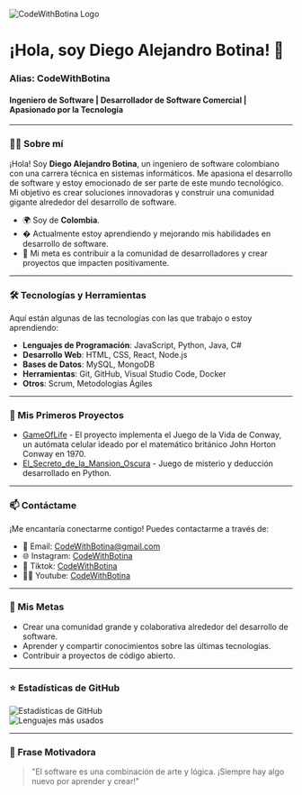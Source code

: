 ![CodeWithBotina Logo](https://i.imgur.com/IFEp4pV.png)
# ¡Hola, soy Diego Alejandro Botina! 👋  
### Alias: **CodeWithBotina**  
#### Ingeniero de Software | Desarrollador de Software Comercial | Apasionado por la Tecnología  

---

### 👨‍💻 Sobre mí  
¡Hola! Soy **Diego Alejandro Botina**, un ingeniero de software colombiano con una carrera técnica en sistemas informáticos. Me apasiona el desarrollo de software y estoy emocionado de ser parte de este mundo tecnológico. Mi objetivo es crear soluciones innovadoras y construir una comunidad gigante alrededor del desarrollo de software.  

- 🌍 Soy de **Colombia**.  
- � Actualmente estoy aprendiendo y mejorando mis habilidades en desarrollo de software.  
- 🎯 Mi meta es contribuir a la comunidad de desarrolladores y crear proyectos que impacten positivamente.  

---

### 🛠️ Tecnologías y Herramientas  
Aquí están algunas de las tecnologías con las que trabajo o estoy aprendiendo:  

- **Lenguajes de Programación**: JavaScript, Python, Java, C#  
- **Desarrollo Web**: HTML, CSS, React, Node.js  
- **Bases de Datos**: MySQL, MongoDB  
- **Herramientas**: Git, GitHub, Visual Studio Code, Docker  
- **Otros**: Scrum, Metodologías Ágiles  

---

### 🌱 Mis Primeros Proyectos   

- [GameOfLife](https://github.com/CodeWithBotina/GameOfLife) - El proyecto implementa el Juego de la Vida de Conway, un autómata celular ideado por el matemático británico John Horton Conway en 1970.  
- [El_Secreto_de_la_Mansion_Oscura](https://github.com/CodeWithBotina/El_Secreto_de_la_Mansion_Oscura) - Juego de misterio y deducción desarrollado en Python.
 

---

### 📫 Contáctame  
¡Me encantaría conectarme contigo! Puedes contactarme a través de:  

- 📧 Email: [CodeWithBotina@gmail.com](CodeWithBotina@gmail.com)
- 🌐 Instagram: [CodeWithBotina](https://www.instagram.com/codewithbotina/)
- 🚀 Tiktok: [CodeWithBotina](https://www.tiktok.com/@codewithbotina)
- 👨‍💻 Youtube: [CodeWithBotina](https://www.youtube.com/@CodeWithBotina)

---

### 🚀 Mis Metas  
- Crear una comunidad grande y colaborativa alrededor del desarrollo de software.  
- Aprender y compartir conocimientos sobre las últimas tecnologías.  
- Contribuir a proyectos de código abierto.  

---

### ⭐ Estadísticas de GitHub  
![Estadísticas de GitHub](https://github-readme-stats.vercel.app/api?username=CodeWithBotina&show_icons=true&theme=dark)  
![Lenguajes más usados](https://github-readme-stats.vercel.app/api/top-langs/?username=CodeWithBotina&layout=compact&theme=dark)  

---

### 📌 Frase Motivadora  
> "El software es una combinación de arte y lógica. ¡Siempre hay algo nuevo por aprender y crear!"  

